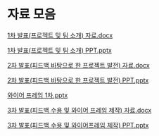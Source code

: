 # 자료 모음

[1차 발표(프로젝트 및 팀 소개) 자료.docx](%E1%84%8C%E1%85%A1%E1%84%85%E1%85%AD%20%E1%84%86%E1%85%A9%E1%84%8B%E1%85%B3%E1%86%B7%20c54b6/1%EC%B0%A8_%EB%B0%9C%ED%91%9C(%ED%94%84%EB%A1%9C%EC%A0%9D%ED%8A%B8_%EB%B0%8F_%ED%8C%80_%EC%86%8C%EA%B0%9C)_%EC%9E%90%EB%A3%8C.docx)

[1차 발표(프로젝트 및 팀 소개) PPT.pptx](%E1%84%8C%E1%85%A1%E1%84%85%E1%85%AD%20%E1%84%86%E1%85%A9%E1%84%8B%E1%85%B3%E1%86%B7%20c54b6/1%EC%B0%A8_%EB%B0%9C%ED%91%9C(%ED%94%84%EB%A1%9C%EC%A0%9D%ED%8A%B8_%EB%B0%8F_%ED%8C%80_%EC%86%8C%EA%B0%9C)_PPT.pptx)

[2차 발표(피드백 바탕으로 한 프로젝트 발전) 자료.docx](%E1%84%8C%E1%85%A1%E1%84%85%E1%85%AD%20%E1%84%86%E1%85%A9%E1%84%8B%E1%85%B3%E1%86%B7%20c54b6/2%EC%B0%A8_%EB%B0%9C%ED%91%9C(%ED%94%BC%EB%93%9C%EB%B0%B1_%EB%B0%94%ED%83%95%EC%9C%BC%EB%A1%9C_%ED%95%9C_%ED%94%84%EB%A1%9C%EC%A0%9D%ED%8A%B8_%EB%B0%9C%EC%A0%84)_%EC%9E%90%EB%A3%8C.docx)

[2차 발표(피드백 바탕으로 한 프로젝트 발전) PPT.pptx](%E1%84%8C%E1%85%A1%E1%84%85%E1%85%AD%20%E1%84%86%E1%85%A9%E1%84%8B%E1%85%B3%E1%86%B7%20c54b6/2%EC%B0%A8_%EB%B0%9C%ED%91%9C(%ED%94%BC%EB%93%9C%EB%B0%B1_%EB%B0%94%ED%83%95%EC%9C%BC%EB%A1%9C_%ED%95%9C_%ED%94%84%EB%A1%9C%EC%A0%9D%ED%8A%B8_%EB%B0%9C%EC%A0%84)_PPT.pptx)

[와이어 프레임 1차.pptx](%E1%84%8C%E1%85%A1%E1%84%85%E1%85%AD%20%E1%84%86%E1%85%A9%E1%84%8B%E1%85%B3%E1%86%B7%20c54b6/%EC%99%80%EC%9D%B4%EC%96%B4_%ED%94%84%EB%A0%88%EC%9E%84_1%EC%B0%A8.pptx)

[3차 발표(피드백 수용 및 와이어 프레임 제작) 자료.docx](%E1%84%8C%E1%85%A1%E1%84%85%E1%85%AD%20%E1%84%86%E1%85%A9%E1%84%8B%E1%85%B3%E1%86%B7%2016986c3d57b949e08603579bae5322ee/3%EC%B0%A8_%EB%B0%9C%ED%91%9C(%ED%94%BC%EB%93%9C%EB%B0%B1_%EC%88%98%EC%9A%A9_%EB%B0%8F_%EC%99%80%EC%9D%B4%EC%96%B4_%ED%94%84%EB%A0%88%EC%9E%84_%EC%A0%9C%EC%9E%91)_%EC%9E%90%EB%A3%8C.docx)

[3차 발표(피드백 수용 및 와이어프레임 제작) PPT.pptx](%E1%84%8C%E1%85%A1%E1%84%85%E1%85%AD%20%E1%84%86%E1%85%A9%E1%84%8B%E1%85%B3%E1%86%B7%2016986c3d57b949e08603579bae5322ee/3%EC%B0%A8_%EB%B0%9C%ED%91%9C(%ED%94%BC%EB%93%9C%EB%B0%B1_%EC%88%98%EC%9A%A9_%EB%B0%8F_%EC%99%80%EC%9D%B4%EC%96%B4%ED%94%84%EB%A0%88%EC%9E%84_%EC%A0%9C%EC%9E%91)_PPT.pptx)
